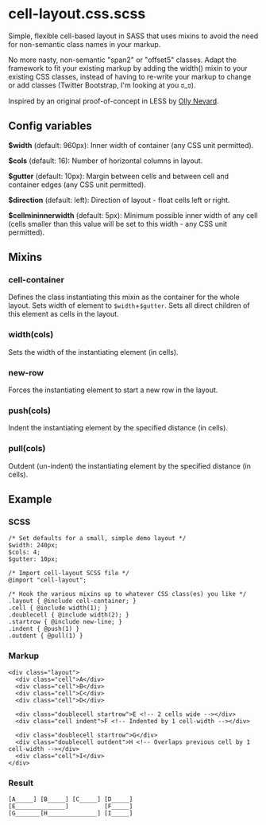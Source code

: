 # cell-layout.css.scss #

Simple, flexible cell-based layout in SASS that uses mixins to avoid the need for non-semantic class names in your markup.

No more nasty, non-semantic "span2" or "offset5" classes.  Adapt the framework to fit your existing markup by adding the width() mixin to your existing CSS classes, instead of having to re-write your markup to change or add classes (Twitter Bootstrap, I'm looking at you ಠ_ಠ).

Inspired by an original proof-of-concept in LESS by [Olly Nevard](http://ollynevard.co.uk/).

## Config variables ##

**$width** (default: 960px): Inner width of container (any CSS unit permitted).

**$cols** (default: 16): Number of horizontal columns in layout.

**$gutter** (default: 10px): Margin between cells and between cell and container edges (any CSS unit permitted).

**$direction** (default: left): Direction of layout - float cells left or right.

**$cellmininnerwidth** (default: 5px): Minimum possible inner width of any cell (cells smaller than this value will be set to this width - any CSS unit permitted).

## Mixins ##

### cell-container ###

Defines the class instantiating this mixin as the container for the whole layout. Sets width of element to `$width`+`$gutter`.  Sets all direct children of this element as cells in the layout.

### width(cols) ###

Sets the width of the instantiating element (in cells).

### new-row ###

Forces the instantiating element to start a new row in the layout.

### push(cols) ###

Indent the instantiating element by the specified distance (in cells).

### pull(cols) ###

Outdent (un-indent) the instantiating element by the specified distance (in cells).

## Example ##

### SCSS ###

    /* Set defaults for a small, simple demo layout */
    $width: 240px;
    $cols: 4;
    $gutter: 10px;
    
    /* Import cell-layout SCSS file */
    @import "cell-layout";

    /* Hook the various mixins up to whatever CSS class(es) you like */
    .layout { @include cell-container; }
    .cell { @include width(1); }
    .doublecell { @include width(2); }
    .startrow { @include new-line; }
    .indent { @push(1) }
    .outdent { @pull(1) }

### Markup ###

    <div class="layout">
      <div class="cell">A</div>
      <div class="cell">B</div>
      <div class="cell">C</div>
      <div class="cell">D</div>

      <div class="doublecell startrow">E <!-- 2 cells wide --></div>
      <div class="cell indent">F <!-- Indented by 1 cell-width --></div>

      <div class="doublecell startrow">G</div>
      <div class="doublecell outdent">H <!-- Overlaps previous cell by 1 cell-width --></div>
      <div class="cell">I</div>
    </div>

### Result ###

    [A_____] [B_____] [C_____] [D_____]
    [E______________]          [F_____]
    [G_______[H______________] [I_____]